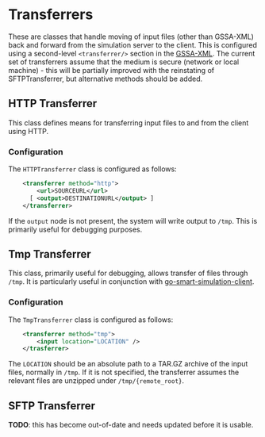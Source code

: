 # Transferrers

These are classes that handle moving of input files (other than GSSA-XML) back
and forward from the simulation server to the client. This is configured using a
second-level `<transferrer/>` section in the [GSSA-XML](../gssa-xml.md). The
current set of transferrers assume that the medium is secure (network or local
machine) - this will be
partially improved with the reinstating of SFTPTransferrer, but alternative
methods should be added.

## HTTP Transferrer

This class defines means for transferring input files to and from the client
using HTTP.

### Configuration

The `HTTPTransferrer` class is configured as follows:

```xml
    <transferrer method="http">
        <url>SOURCEURL</url>
      [ <output>DESTINATIONURL</output> ]
    </transferrer>
```

If the `output` node is not present, the system will write output to `/tmp`.
This is primarily useful for debugging purposes.

## Tmp Transferrer

This class, primarily useful for debugging, allows transfer of files through
`/tmp`. It is particularly useful in conjunction with
[go-smart-simulation-client](executables.md#go-smart-simulation-client).

### Configuration

The `TmpTransferrer` class is configured as follows:

```xml
    <transferrer method="tmp">
        <input location="LOCATION" />
    </trasferrer>
```

The `LOCATION` should be an absolute path to a TAR.GZ archive of the input
files, normally in `/tmp`. If it is not specified, the transferrer assumes the
relevant files are unzipped under `/tmp/{remote_root}`.

## SFTP Transferrer

**TODO**: this has become out-of-date and needs updated before it is usable.
